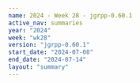 ```yaml
---
name: 2024 - Week 28 - jgrpp-0.60.1
active_nav: summaries
year: "2024"
week: "wk28"
version: "jgrpp-0.60.1"
start_date: "2024-07-08"
end_date: "2024-07-14"
layout: "summary"
---
```

